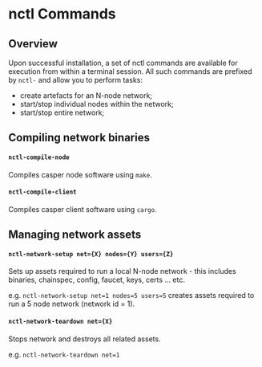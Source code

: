 # nctl Commands

## Overview

Upon successful installation, a set of nctl commands are available for execution from within a terminal session.  All such commands are prefixed by `nctl-` and allow you to perform tasks:

- create artefacts for an N-node network;
- start/stop individual nodes within the network;
- start/stop entire network;

## Compiling network binaries

#### `nctl-compile-node`

Compiles casper node software using `make`.

#### `nctl-compile-client`

Compiles casper client software using `cargo`. 

## Managing network assets

#### `nctl-network-setup net={X} nodes={Y} users={Z}`

Sets up assets required to run a local N-node network - this includes binaries, chainspec, config, faucet, keys, certs ... etc.  

e.g. `nctl-network-setup net=1 nodes=5 users=5` creates assets required to run a 5 node network (network id = 1).

#### `nctl-network-teardown net={X}`

Stops network and destroys all related assets.  

e.g. `nctl-network-teardown net=1`
